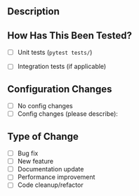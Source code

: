 ## Description
<!-- Describe your changes in detail -->

## How Has This Been Tested?
<!-- Please describe how you tested your changes -->
- [ ] Unit tests (`pytest tests/`)
- [ ] Integration tests (if applicable)


## Configuration Changes
<!-- Note any changes to configuration files or environment variables -->
- [ ] No config changes
- [ ] Config changes (please describe):

## Type of Change
<!-- Check relevant options -->
- [ ] Bug fix
- [ ] New feature
- [ ] Documentation update
- [ ] Performance improvement
- [ ] Code cleanup/refactor
